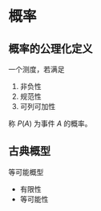 # 概率

## 概率的公理化定义

一个测度，若满足

1. 非负性
2. 规范性
3. 可列可加性

称 $P(A)$ 为事件 $A$ 的概率。

## 古典概型

等可能概型

- 有限性
- 等可能性